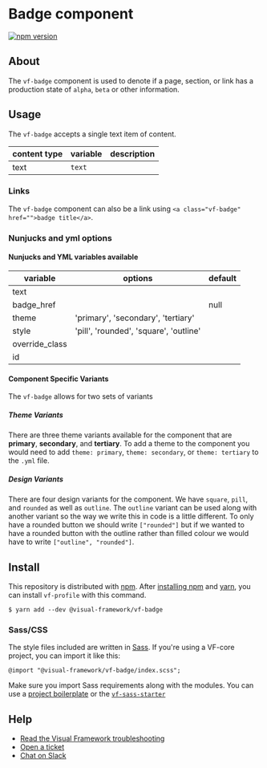 # Badge component

[![npm version](https://badge.fury.io/js/%40visual-framework%2Fvf-badge.svg)](https://badge.fury.io/js/%40visual-framework%2Fvf-badge)

## About

The `vf-badge` component is used to denote if a page, section, or link has a production state of `alpha`, `beta` or other information.

## Usage

The `vf-badge` accepts a single text item of content.

| content type | variable | description |
| ------------ | -------- | ----------- |
| text         | `text`   |             |

### Links

The `vf-badge` component can also be a link using `<a class="vf-badge" href="">badge title</a>`.

### Nunjucks and yml options

#### Nunjucks and YML variables available

| variable       | options                                | default |
| -------------- | -------------------------------------- | ------- |
| text           |                                        |         |
| badge_href     |                                        | null    |
| theme          | 'primary', 'secondary', 'tertiary'     |         |
| style          | 'pill', 'rounded', 'square', 'outline' |         |
| override_class |                                        |         |
| id             |                                        |         |


#### Component Specific Variants

The `vf-badge` allows for two sets of variants

##### Theme Variants

There are three theme variants available for the component that are **primary**, **secondary**, and **tertiary**. To add a theme to the component you would need to add `theme: primary`, `theme: secondary`, or `theme: tertiary` to the `.yml` file.

##### Design Variants

There are four design variants for the component. We have `square`, `pill`, and `rounded` as well as `outline`. The `outline` variant can be used along with another variant so the way we write this in code is a little different. To only have a rounded button we should write `["rounded"]` but if we wanted to have a rounded button with the outline rather than filled colour we would have to write `["outline", "rounded"]`.

## Install

This repository is distributed with [npm](https://www.npmjs.com/). After [installing npm](https://www.npmjs.com/get-npm) and [yarn](https://classic.yarnpkg.com/en/docs/install), you can install `vf-profile` with this command.

```
$ yarn add --dev @visual-framework/vf-badge
```

### Sass/CSS

The style files included are written in [Sass](https://sass-lang.com/). If you're using a VF-core project, you can import it like this:

```
@import "@visual-framework/vf-badge/index.scss";
```

Make sure you import Sass requirements along with the modules. You can use a [project boilerplate](https://visual-framework.github.io/vf-core/building/) or the [`vf-sass-starter`](https://visual-framework.github.io/vf-core/components/vf-sass-starter/)


## Help

- [Read the Visual Framework troubleshooting](https://visual-framework.github.io/vf-welcome/troubleshooting/)
- [Open a ticket](https://github.com/visual-framework/vf-core/issues)
- [Chat on Slack](https://join.slack.com/t/visual-framework/shared_invite/enQtNDAxNzY0NDg4NTY0LWFhMjEwNGY3ZTk3NWYxNWVjOWQ1ZWE4YjViZmY1YjBkMDQxMTNlNjQ0N2ZiMTQ1ZTZiMGM4NjU5Y2E0MjM3ZGQ)
